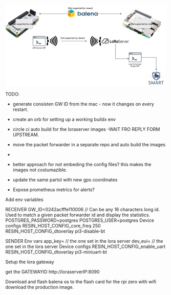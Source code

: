 
![Blueprints](blueprints.svg)


TODO:
 - generate consisten GW ID from the mac - now it changes on every restart.
 - create an orb for setting up a working buildx env

 - circle ci auto build for the loraserver images -WAIT FRO REPLY FORM UPSTREAM.
 - move the packet forwarder in a separate repo and auto build the images
 - 
 - better approach for not embeding the config files? this makes the images not costumazible.
 - update the same partol with new gps coordinates

 - Expose prometheus metrics for alerts?


Add env variables

RECEIVER
GW_ID=0242acfffe110006 // Can be any 16 characters long id. Used to match a given packet forwarder id and display the statistics.
POSTGRES_PASSWORD=postgres
POSTGRES_USER=postgres
Device configs
RESIN_HOST_CONFIG_core_freq 250
RESIN_HOST_CONFIG_dtoverlay pi3-disable-bt


SENDER
Env vars
app_key= // the one set in the lora server
dev_eui= // the one set in the lora server
Device configs
RESIN_HOST_CONFIG_enable_uart
RESIN_HOST_CONFIG_dtoverlay pi3-miniuart-bt



Setup the lora gateway

get the GATEWAYID http://loraserverIP:8090

Download and flash balena os to the flash card
for the rpi zero with wifi
download the production image.

 




